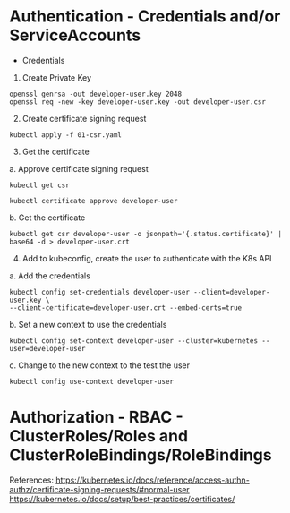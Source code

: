# Authentication -  Credentials and/or ServiceAccounts  
  
* Credentials  
1. Create Private Key  
```
openssl genrsa -out developer-user.key 2048  
openssl req -new -key developer-user.key -out developer-user.csr
```
  
  
2. Create certificate signing request  
``` 
kubectl apply -f 01-csr.yaml
```
  
  
3. Get the certificate  

a. Approve certificate signing request  
```
kubectl get csr  

kubectl certificate approve developer-user
```
  
b. Get the certificate  
```
kubectl get csr developer-user -o jsonpath='{.status.certificate}' | base64 -d > developer-user.crt
```  
  
  
    
4. Add to kubeconfig, create the user to authenticate with the K8s API  

a. Add the credentials
```
kubectl config set-credentials developer-user --client=developer-user.key \  
--client-certificate=developer-user.crt --embed-certs=true
```
  
b. Set a new context to use the credentials  
```
kubectl config set-context developer-user --cluster=kubernetes --user=developer-user
```
  
c. Change to the new context to the test the user
```
kubectl config use-context developer-user
```

# Authorization - RBAC - ClusterRoles/Roles and ClusterRoleBindings/RoleBindings  





References:
https://kubernetes.io/docs/reference/access-authn-authz/certificate-signing-requests/#normal-user
https://kubernetes.io/docs/setup/best-practices/certificates/